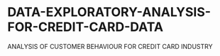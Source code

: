 # DATA-EXPLORATORY-ANALYSIS-FOR-CREDIT-CARD-DATA
 ANALYSIS OF CUSTOMER BEHAVIOUR  FOR  CREDIT CARD INDUSTRY 
